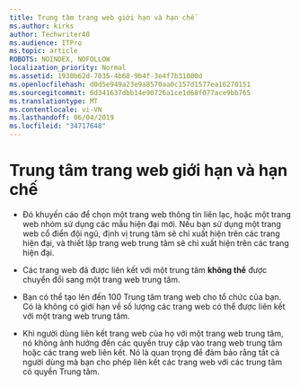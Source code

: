 ```yaml
---
title: Trung tâm trang web giới hạn và hạn chế
ms.author: kirks
author: Techwriter40
ms.audience: ITPro
ms.topic: article
ROBOTS: NOINDEX, NOFOLLOW
localization_priority: Normal
ms.assetid: 1930b62d-7035-4b68-9b4f-3e4f7b31000d
ms.openlocfilehash: d0d5e949a23e9a8570aa0c157d1577ea16270151
ms.sourcegitcommit: 6d341637dbb14e90726a1ce1d68f077ace9bb765
ms.translationtype: MT
ms.contentlocale: vi-VN
ms.lasthandoff: 06/04/2019
ms.locfileid: "34717648"
---
```

# <a name="hub-site-limits-and-restrictions"></a>Trung tâm trang web giới hạn và hạn chế

- Đó khuyến cáo để chọn một trang web thông tin liên lạc, hoặc một trang web nhóm sử dụng các mẫu hiện đại mới. Nếu bạn sử dụng một trang web cổ điển đội ngũ, định vị trung tâm sẽ chỉ xuất hiện trên các trang hiện đại, và thiết lập trang web trung tâm sẽ chỉ xuất hiện trên các trang hiện đại.

- Các trang web đã được liên kết với một trung tâm **không thể** được chuyển đổi sang một trang web trung tâm. 

- Bạn có thể tạo lên đến 100 Trung tâm trang web cho tổ chức của bạn. Có là không có giới hạn về số lượng các trang web có thể được liên kết với một trang web trung tâm.

- Khi người dùng liên kết trang web của họ với một trang web trung tâm, nó không ảnh hưởng đến các quyền truy cập vào trang web trung tâm hoặc các trang web liên kết. Nó là quan trọng để đảm bảo rằng tất cả người dùng mà bạn cho phép liên kết các trang web với các trung tâm có quyền Trung tâm.



